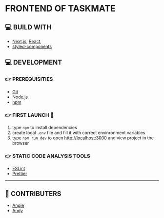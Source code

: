 # FRONTEND OF TASKMATE

## 💻 BUILD WITH

- [Next.js](https://nextjs.org/), [React](https://react.dev/),
- [styled-components](https://styled-components.com/)

## 💻 DEVELOPMENT

### 👉 PREREQUISITIES

- [Git](https://git-scm.com/)
- [Node.js](https://nodejs.org/en/download/)
- [npm](https://www.npmjs.com/)

### 👉 FIRST LAUNCH 🚀

1. type `npm` to install dependencies
2. create local `.env` file and fill it with correct envinronment variables
3. type `npm run dev` to open [http://localhost:3000](http://localhost:3000) and view project in the browser

### 👉 STATIC CODE ANALYSIS TOOLS

- [ESLint](https://eslint.org/)
- [Prettier](https://prettier.io/)

---

## 👑 CONTRIBUTERS

- [Angie](https://github.com/EndziTheNoob)
- [Andy](https://github.com/AndyW30)
